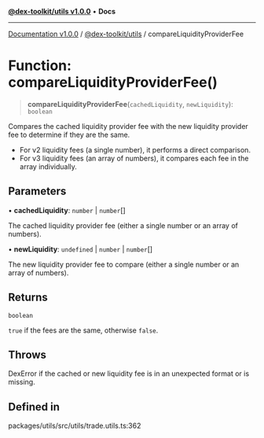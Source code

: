 [**@dex-toolkit/utils v1.0.0**](../README.md) • **Docs**

***

[Documentation v1.0.0](../../../packages.md) / [@dex-toolkit/utils](../README.md) / compareLiquidityProviderFee

# Function: compareLiquidityProviderFee()

> **compareLiquidityProviderFee**(`cachedLiquidity`, `newLiquidity`): `boolean`

Compares the cached liquidity provider fee with the new liquidity provider fee to determine if they are the same.

- For v2 liquidity fees (a single number), it performs a direct comparison.
- For v3 liquidity fees (an array of numbers), it compares each fee in the array individually.

## Parameters

• **cachedLiquidity**: `number` \| `number`[]

The cached liquidity provider fee (either a single number or an array of numbers).

• **newLiquidity**: `undefined` \| `number` \| `number`[]

The new liquidity provider fee to compare (either a single number or an array of numbers).

## Returns

`boolean`

`true` if the fees are the same, otherwise `false`.

## Throws

DexError if the cached or new liquidity fee is in an unexpected format or is missing.

## Defined in

packages/utils/src/utils/trade.utils.ts:362
